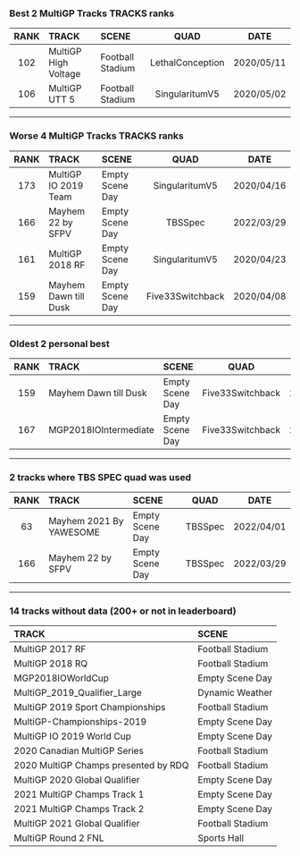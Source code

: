 ### Best 2 MultiGP Tracks TRACKS ranks
|RANK|TRACK|SCENE|QUAD|DATE|
|:---:|:---|:---|:---:|:---:|
|102|MultiGP High Voltage|Football Stadium|LethalConception|2020/05/11|
|106|MultiGP UTT 5|Football Stadium|SingularitumV5|2020/05/02|
---
### Worse 4 MultiGP Tracks TRACKS ranks
|RANK|TRACK|SCENE|QUAD|DATE|
|:---:|:---|:---|:---:|:---:|
|173|MultiGP IO 2019 Team|Empty Scene Day|SingularitumV5|2020/04/16|
|166|Mayhem 22 by SFPV|Empty Scene Day|TBSSpec|2022/03/29|
|161|MultiGP 2018 RF|Empty Scene Day|SingularitumV5|2020/04/23|
|159|Mayhem Dawn till Dusk|Empty Scene Day|Five33Switchback|2020/04/08|
---
### Oldest 2 personal best
|RANK|TRACK|SCENE|QUAD|DATE|
|:---:|:---|:---|:---:|:---:|
|159|Mayhem Dawn till Dusk|Empty Scene Day|Five33Switchback|2020/04/08|
|167|MGP2018IOIntermediate|Empty Scene Day|Five33Switchback|2020/04/08|
---
### 2 tracks where TBS SPEC quad was used
|RANK|TRACK|SCENE|QUAD|DATE|
|:---:|:---|:---|:---:|:---:|
|63|Mayhem 2021 By YAWESOME|Empty Scene Day|TBSSpec|2022/04/01|
|166|Mayhem 22 by SFPV|Empty Scene Day|TBSSpec|2022/03/29|
---
### 14 tracks without data (200+ or not in leaderboard)
|TRACK|SCENE|
|:---|:---|
|MultiGP 2017 RF|Football Stadium|
|MultiGP 2018 RQ|Football Stadium|
|MGP2018IOWorldCup|Empty Scene Day|
|MultiGP_2019_Qualifier_Large|Dynamic Weather|
|MultiGP 2019 Sport Championships|Football Stadium|
|MultiGP-Championships-2019|Empty Scene Day|
|MultiGP IO 2019 World Cup|Empty Scene Day|
|2020 Canadian MultiGP Series|Football Stadium|
|2020 MultiGP Champs presented by RDQ|Football Stadium|
|MultiGP 2020 Global Qualifier|Empty Scene Day|
|2021 MultiGP Champs Track 1|Empty Scene Day|
|2021 MultiGP Champs Track 2|Empty Scene Day|
|MultiGP 2021 Global Qualifier|Football Stadium|
|MultiGP Round 2 FNL|Sports Hall|
